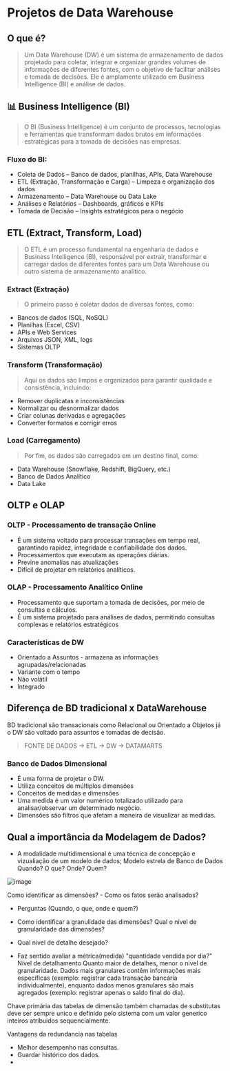 # Projetos de Data Warehouse

## O que é? 
> Um Data Warehouse (DW) é um sistema de armazenamento de dados projetado para coletar, integrar e organizar grandes volumes de informações de diferentes fontes, com o objetivo de facilitar análises e tomada de decisões. Ele é amplamente utilizado em Business Intelligence (BI) e análise de dados.

## 📊 Business Intelligence (BI)
> O BI (Business Intelligence) é um conjunto de processos, tecnologias e ferramentas que transformam dados brutos em informações estratégicas para a tomada de decisões nas empresas.

### Fluxo do BI:
-  Coleta de Dados – Banco de dados, planilhas, APIs, Data Warehouse
-  ETL (Extração, Transformação e Carga) – Limpeza e organização dos dados
-  Armazenamento – Data Warehouse ou Data Lake
-  Análises e Relatórios – Dashboards, gráficos e KPIs
-  Tomada de Decisão – Insights estratégicos para o negócio


## ETL (Extract, Transform, Load)
> O ETL é um processo fundamental na engenharia de dados e Business Intelligence (BI), responsável por extrair, transformar e carregar dados de diferentes fontes para um Data Warehouse ou outro sistema de armazenamento analítico.


### Extract (Extração)
> O primeiro passo é coletar dados de diversas fontes, como:
- Bancos de dados (SQL, NoSQL)
- Planilhas (Excel, CSV)
- APIs e Web Services
- Arquivos JSON, XML, logs
- Sistemas OLTP

### Transform (Transformação)
> Aqui os dados são limpos e organizados para garantir qualidade e consistência, incluindo:
- Remover duplicatas e inconsistências
- Normalizar ou desnormalizar dados
- Criar colunas derivadas e agregações
- Converter formatos e corrigir erros

### Load (Carregamento)
> Por fim, os dados são carregados em um destino final, como:
- Data Warehouse (Snowflake, Redshift, BigQuery, etc.)
- Banco de Dados Analítico
- Data Lake

## OLTP e OLAP 

### OLTP - Processamento de transação Online 
- É um sistema voltado para processar transações em tempo real, garantindo rapidez, integridade e confiabilidade dos dados.
- Processamentos que executam as operações diárias.
- Previne anomalias nas atualizações 
- Difícil de projetar em relatórios analíticos.

### OLAP - Processamento Analítico Online
- Processamento que suportam a tomada de decisões, por meio de consultas e cálculos.
- É um sistema projetado para análises de dados, permitindo consultas complexas e relatórios estratégicos

### Características de DW
- Orientado a Assuntos - armazena as informações agrupadas/relacionadas
- Variante com o tempo
- Não volátil
- Integrado

## Diferença de BD tradicional x DataWarehouse
BD tradicional são transacionais como Relacional ou Orientado a Objetos já o DW são voltado para assuntos e tomadas de decisão.

> FONTE DE DADOS -> ETL -> DW -> DATAMARTS

### Banco de Dados Dimensional 
- É uma forma de projetar o DW.
- Utiliza conceitos de múltiplos dimensões
- Conceitos de medidas e dimensões
- Uma medida é um valor numérico totalizado utilizado para analisar/observar um determinado negócio.
- Dimensões são filtros que afetam a maneira de visualizar as medidas.

## Qual a importância da Modelagem de Dados?
- A modalidade multidimensional é uma técnica de concepção e vizualiação de um modelo de dados;
Modelo estrela de Banco de Dados
Quando?
O que?
Onde?
Quem?

![image](https://github.com/user-attachments/assets/b223c212-779a-4a8a-b0f5-d6f341ad958e)

 Como identificar as dimensões? - Como os fatos serão analisados?
- Perguntas (Quando, o que, onde e quem?)

- Como identificar a granulidade das dimensões?
  Qual o nível de granularidade das dimensões?
- Qual nível de detalhe desejado?
- Faz sentido avaliar a métrica(medida) "quantidade vendida por dia?"
Nível de detalhamento
Quanto maior de detalhes, menor o nivel de granularidade.
Dados mais granulares contêm informações mais específicas (exemplo: registrar cada transação bancária individualmente), enquanto dados menos granulares são mais agregados (exemplo: registrar apenas o saldo final do dia).

Chave primária das tabelas de dimensão também chamadas de substitutas deve ser sempre unico e definido pelo sistema com um valor generico inteiros atribuidos sequencialmente.

Vantagens da redundancia nas tabelas
- Melhor desempenho nas consultas.
- Guardar histórico dos dados.
- 
